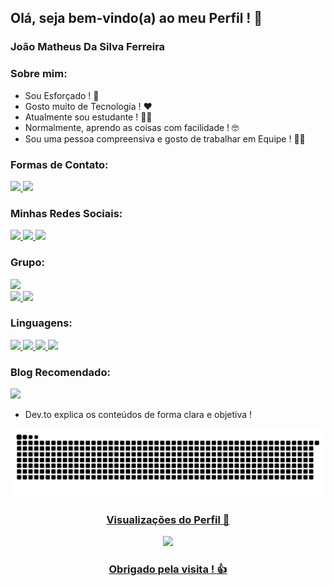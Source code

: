## Olá, seja bem-vindo(a) ao meu Perfil ! 👋
### João Matheus Da Silva Ferreira

### Sobre mim:

* Sou Esforçado ! 💪
* Gosto muito de Tecnologia ! ❤
* Atualmente sou estudante ! 👨‍🏫
* Normalmente, aprendo as coisas com facilidade ! 🤓
* Sou uma pessoa compreensiva e gosto de trabalhar em Equipe ! 🤜🤛

### Formas de Contato:
<div>
  <a href="joaomatheus11@gmail.com">
    <img src="https://img.shields.io/badge/Gmail-D14836?style=for-the-badge&logo=gmail&logoColor=white" />
  </a>
  
  <a href="https://wa.me.5511982687500">
    <img src="https://img.shields.io/badge/WhatsApp-25D366?style=for-the-badge&logo=whatsapp&logoColor=white" />
  </a>
</div>

### Minhas Redes Sociais:
<div>
  <a href="#">
    <img src="https://img.shields.io/badge/Facebook-1877F2?style=for-the-badge&logo=facebook&logoColor=white" />
  </a>

  <a href="#">
    <img src="https://img.shields.io/badge/Instagram-E4405F?style=for-the-badge&logo=instagram&logoColor=white" />
  </a>

  <a href="https://www.linkedin.com/in/joao-matheus-a15366118">
    <img src="https://img.shields.io/badge/LinkedIn-0077B5?style=for-the-badge&logo=linkedin&logoColor=white" />
  </a>
</div>

### Grupo:
<img src="https://img.shields.io/badge/Discord-7289DA?style=for-the-badge&logo=discord&logoColor=white" />

<div>
  <a href="https://github.com/joao3872">
    <img height="180em" src="https://github-readme-stats.vercel.app/api?username=joao3872&theme=chartreuse-dark&show_icons=true" />
    <img height="180em" src="https://github-readme-stats.vercel.app/api/top-langs/?username=joao3872&layout=compact&langs_count=8&theme=chartreuse-dark" />
  </a>
</div>

### Linguagens:
<section>
  <a href="https://www.python.org/">
    <img src="https://img.shields.io/badge/Python-3776AB?style=for-the-badge&logo=python&logoColor=white" />
  </a>

  <a href="https://developer.mozilla.org/pt-BR/docs/Web/HTML">
    <img src="https://img.shields.io/badge/HTML5-E34F26?style=for-the-badge&logo=html5&logoColor=white" />
  </a>

  <a href="https://purecss.io/">
    <img src="https://img.shields.io/badge/CSS3-1572B6?style=for-the-badge&logo=css3&logoColor=white" />
  </a>

  <a href="https://www.javascript.com/">
    <img src="https://img.shields.io/badge/JavaScript-F7DF1E?style=for-the-badge&logo=javascript&logoColor=black" />
  </a>
</section>

### Blog Recomendado:
<a href="https://dev.to/">
  <img src="https://img.shields.io/badge/dev.to-0A0A0A?style=for-the-badge&logo=dev.to&logoColor=white" />
</a>

* Dev.to explica os conteúdos de forma clara e objetiva !

<section align="center">
  <a href="https://github.com/joao3872">

![Snake animation](https://github.com/joao3872/joao3872/blob/output/github-contribution-grid-snake.svg)

### Visualizações do Perfil 👀

  <img src="https://profile-counter.glitch.me/joao3872/count.svg" />

### Obrigado pela visita ! 👍
  </a>
</section>
